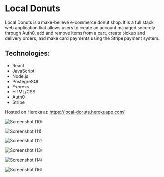 # **Local Donuts**

Local Donuts is a make-believe e-commerce donut shop. It is a full stack web application that allows users to create an account managed securely through Auth0, add and remove items from a cart, create pickup and delivery orders, and make card payments using the Stripe payment system.


## **Technologies:**

- React 
- JavaScript 
- Node.js 
- PostegreSQL 
- Express 
- HTML/CSS 
- Auth0 
- Stripe

Hosted on Heroku at: https://local-donuts.herokuapp.com/

![Screenshot (10)](https://user-images.githubusercontent.com/96084328/162359388-30217457-a87c-4db4-8ad6-b26a6435a20e.png)


![Screenshot (11)](https://user-images.githubusercontent.com/96084328/162359404-38e3d60b-1c77-498c-b084-41f2a9a022d8.png)


![Screenshot (12)](https://user-images.githubusercontent.com/96084328/162359412-c5b31c79-ad30-47ff-8a4b-4e1afb553933.png)


![Screenshot (13)](https://user-images.githubusercontent.com/96084328/162359426-ef6a96d2-4d68-4dff-ac0d-6cd870f81ae1.png)


![Screenshot (14)](https://user-images.githubusercontent.com/96084328/162359444-16321087-1d4d-47d2-8d29-c4372108fecc.png)


![Screenshot (16)](https://user-images.githubusercontent.com/96084328/162359451-5696e1b9-05a5-4c78-a5b6-0e795f7f2784.png)
